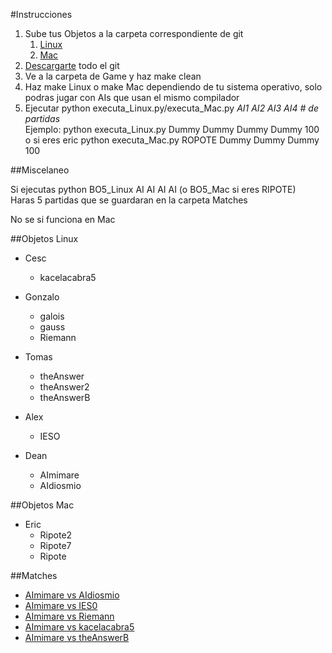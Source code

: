 #Instrucciones 
 
 1. Sube tus Objetos a la carpeta correspondiente de git  
    1. [Linux](https://github.com/deanamic/SECTA/tree/master/Objects/Linux)  
    2. [Mac](https://github.com/deanamic/SECTA/tree/master/Objects/Mac)
 2. [Descargarte](https://github.com/deanamic/SECTA/archive/master.zip) todo el git
 3. Ve a la carpeta de Game y haz make clean
 4. Haz make Linux o make Mac dependiendo de tu sistema operativo, solo podras jugar con AIs que usan el mismo compilador
 5. Ejecutar python executa_Linux.py/executa_Mac.py *AI1 AI2 AI3 AI4 \# de partidas*  
  Ejemplo: python executa_Linux.py Dummy Dummy Dummy Dummy 100  
          o si eres eric python executa_Mac.py ROPOTE Dummy Dummy Dummy 100 

##Miscelaneo  
  
  Si ejecutas python BO5_Linux AI AI AI AI  (o BO5_Mac si eres RIPOTE)  
  Haras 5 partidas que se guardaran en la carpeta Matches   

  No se si funciona en Mac
 
##Objetos Linux
 - Cesc
    - kacelacabra5
    
 - Gonzalo
    - galois
    - gauss
    - Riemann
    
 - Tomas
    - theAnswer
    - theAnswer2
    - theAnswerB
 - Alex
    - IESO
    
 - Dean
    - AImimare
    - AIdiosmio

##Objetos Mac
 - Eric
    - Ripote2
    - Ripote7
    - Ripote

##Matches
 - [AImimare vs AIdiosmio](https://github.com/deanamic/SECTA/tree/master/Game/Matches/Match%20AImimare%20vs%20AIdiosmio%20vs%20AImimare%20vs%20AIdiosmio%20%2004.12.2016%2017:50)
 - [AImimare vs IES0](https://github.com/deanamic/SECTA/tree/master/Game/Matches/Match%20AImimare%20vs%20Galois%20vs%20theAnswer%20vs%20IESO%20%2004.12.2016%2017:12)
 - [AImimare vs Riemann](https://github.com/deanamic/SECTA/tree/master/Game/Matches/Match%20AImimare%20vs%20Riemann%20vs%20AImimare%20vs%20Riemann%20%2004.12.2016%2017:42)
 - [AImimare vs kacelacabra5](https://github.com/deanamic/SECTA/tree/master/Game/Matches/Match%20AImimare%20vs%20kacelacabra5%20vs%20AImimare%20vs%20kacelacabra5%20%2004.12.2016%2017:45)
 - [AImimare vs theAnswerB](https://github.com/deanamic/SECTA/tree/master/Game/Matches/Match%20AImimare%20vs%20theAnswerB%20vs%20AImimare%20vs%20theAnswerB%20%2004.12.2016%2017:47)
    
